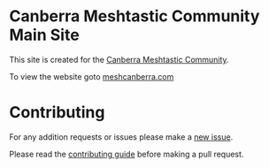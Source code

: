 # Canberra Meshtastic Community Main Site
This site is created for the [Canberra Meshtastic Community](https://discord.com/invite/4QgFsuaC3Z).

To view the website goto [meshcanberra.com](https://www.meshcanberra.com/)

# Contributing
For any addition requests or issues please make a [new issue](https://github.com/Canberra-Meshtastic/main-site/issues).

Please read the [contributing guide](https://github.com/Canberra-Meshtastic/main-site/blob/main/contributing.md) before making a pull request.